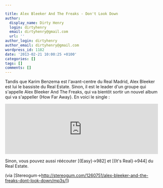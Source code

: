 ```yaml
---

title: Alex Bleeker And The Freaks - Don't Look Down
author:
  display_name: Dirty Henry
  login: dirtyhenry
  email: dirtyhenry@gmail.com
  url: ''
author_login: dirtyhenry
author_email: dirtyhenry@gmail.com
wordpress_id: 1182
date: '2013-02-21 10:00:25 +0100'
categories: []
tags: []
comments: []
---
```

Tandis que Karim Benzema est l'avant-centre du Real Madrid, Alex Bleeker est lui le bassiste du Real Estate. Sinon, il est le leader d'un groupe qui s'appelle Alex Bleeker And The Freaks, qui va bientôt sortir un nouvel album qui va s'appeller {How Far Away}. En voici le single : 

<iframe width="100%" height="166" scrolling="no" frameborder="no" src="https://w.soundcloud.com/player/?url=http%3A%2F%2Fapi.soundcloud.com%2Ftracks%2F78418477"></iframe>

Sinon, vous pouvez aussi réécouter [{Easy}->982] et [{It's Real}->944] du Real Estate.

(via [Stereogum->http://stereogum.com/1260751/alex-bleeker-and-the-freaks-dont-look-down/mp3s/])
